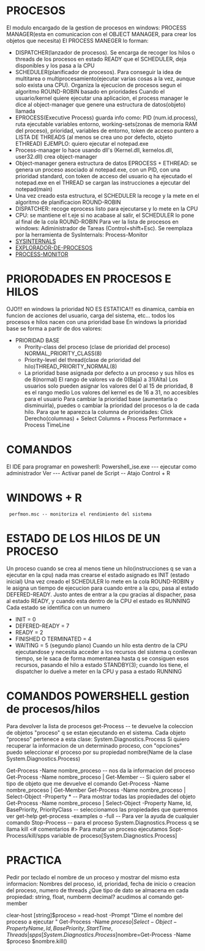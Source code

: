 # PROCESOS
El modulo encargado de la gestion de procesos en windows: PROCESS MANAGER(esta en comunicacion con el OBJECT MANAGER, para crear los objetos que necesita)
El PROCESS MANEGER lo forman:
- DISPATCHER(lanzador de procesos). Se encarga de recoger los hilos o threads de los procesos en estado READY que el SCHEDULER, deja disponibles y los pasa a la CPU
- SCHEDULER(planificador de procesos). Para conseguir la idea de multitarea o multiprocesamiento(ejecutar varias cosas a la vez, aunque solo exista una CPU). Organiza la ejecucion de procesos segun el algoritmo ROUND-ROBIN basado en prioridades
Cuando el usuario/kernel quiere ejecutar una aplicacion, el process manager le dice al object-manager que genere una estructura de datos(objeto) llamada
- EPROCESS(Executive Process) guarda info como: PID (num.id.process), ruta ejecutable variables entorno, working-sets(zonas de memoria RAM del proceso), prioridad, variables de entorno, token de acceso puntero a LISTA DE THREADS (al menos se crea uno por defecto, objeto ETHREAD)
EJEMPLO: quiero ejecutar el notepad.exe
- Process-manager lo hace usando dll's (Kernel.dll, kernelos.dll, user32.dll) crea object-manager
- Object-manager genera estructura de datos EPROCESS + ETHREAD: se genera un proceso asociado al notepad.exe, con un PID, con una prioridad standard, con token de acceso del usuario q ha ejecutado el notepad.exe en el THREAD se cargan las instrucciones a ejecutar del notepad(main)
- Una vez creado esta estructura, el SCHEDULER la recoge y la mete en el algoritmo de planificacion ROUND-ROBIN 
- DISPATCHER: recoge eprocess listo para ejecutarse y lo mete en la CPU
- CPU: se mantiene el t.eje si no acabase al salir, el SCHEDULER lo pone al final de la cola ROUND-ROBIN
Para ver la lista de procesos en windows: Adiministrador de Tareas (Control+shift+Esc). Se reemplaza por la herramienta de SysInternals: Process-Monitor
- [SYSINTERNALS](https://learn.microsoft.com/es-es/sysinternals/)
- [EXPLORADOR-DE-PROCESOS](https://learn.microsoft.com/es-es/sysinternals/downloads/process-explorer)
- [PROCESS-MONITOR](https://learn.microsoft.com/es-es/sysinternals/downloads/procmon)

# PRIORODADES EN PROCESOS E HILOS
OJO!!! en windows la prioridad NO ES ESTATICA!!!  es dinamica, cambia en funcion de acciones del usuario, carga del sistema, etc... todos los procesos e hilos nacen con una prioridad base
En windows la prioridad base se forma a partir de dos valores:
- PRIORIDAD BASE
  - Prority-class del proceso (clase de prioridad del proceso) NORMAL_PRIORITY_CLASS(8)
  - Priority-level del thread(clase de prioridad del hilo)THREAD_PRIORITY_NORMAL(8)
  - La prioridad base asignada por defecto a un proceso y sus hilos es de 8(normal)
El rango de valores va de 0(Baja) a 31(Alta)
Los usuarios solo pueden asignar los valores del 0 al 15 de prioridad, 8 es el rango medio
Los valores del kernel es de 16 a 31, no accesibles para el usuario
Para cambiar la prioridad base (aumentarla o disminuirla), puedes o cambiar la prioridad del procesos o la de cada hilo.
Para que te aparezca la columna de prioridades: Click Derecho(columnas) + Select Columns + Process Perfornmace + Process TimeLine

# COMANDOS
 El IDE para programar en powesherll: Powershell_ise.exe --- ejecutar como administrador
 Ver --- Activar panel de Script -- Atajo Control + R


 # WINDOWS + R
     perfmon.msc -- monitoriza el rendimiento del sistema


# ESTADO DE LOS HILOS DE UN PROCESO
Un proceso cuando se crea al menos tiene un hilo(instrucciones q se van a ejecutar en la cpu) nada mas crearse el estado asignado es INIT (estado inicial)
Una vez creado el SCHEDULER lo mete en la cola ROUND-ROBIN y le asigna un tiempo de ejecucion para cuando entre a la cpu, pasa al estado DEFERED-READY. Justo antes de entrar a la cpu gracias al dispacher, pasa al estado READY, y cuando esta dentro de la CPU el estado es RUNNING
Cada estado se identifica con un numero
- INIT = 0
- DEFERED-READY = 7
- READY = 2
- FINISHED O TERMINATED = 4
- WAITING = 5 (segundo plano)
Cuando un hilo esta dentro de la CPU ejecutandose y necesita acceder a los recursos del sistema q conllevan tiempo, se le saca de forma momentanea hasta q se consiguen esos recursos, pasando el hilo a estado
STANDBY(3); cuando los tiene, el dispatcher lo duelve a meter en la CPU y pasa a estado RUNNING






# COMANDOS POWERSHELL gestion de procesos/hilos
Para devolver la lista de procesos
    get-Process -- te devuelve la coleccion de objetos "proceso" q se estan ejecutando en el sistema. Cada objeto "proceso" pertenece a esta clase: System.Diagnostics.Process
Si quiero recuperar la informacion de un determinado proceso, con "opciones" puedo seleccionar el proceso por su propiedad nombre(Name de la clase System.Diagnostics.Process)

Get-Process -Name nombre_proceso -- nos da la informacion del proceso
Get-Process -Name nombre_proceso | Get-Member -- Si quiero saber el tipo de objeto que me devuelve el comando
Get-Process -Name nombre_proceso | Get-Member
Get-Process -Name nombre_proceso | Select-Object -Property * -- Para mostrar todas las propiedades del objeto
Get-Process -Name nombre_proceso | Select-Object -Property Name, Id, BasePriority, PriorityClass -- seleccionamos las propiedades que queremos ver
get-help get-process -examples o -full -- Para ver la ayuda de cualquier comando
Stop-Process -- para el proceso
System.Diagnostics.Process q se llama kill
 <# comentarios #>
 Para matar un proceso ejecutamos Sopt-Process/kill/spps
variable de proceso[System.Diagnostics.Process]

# PRACTICA 
Pedir por teclado el nombre de un proceso y mostrar del mismo esta informacion:
Nombres del proceso, id, prioridad, fecha de inicio o creacion del proceso, numero de threads
¿Que tipo de dato se almacena en cada propiedad: string, float, numberm decimal? acudimos al comando get-member

clear-host
[string]$proceso = read-host -Prompt "Dime el nombre del proceso a ejecutar "
Get-Process -Name $proceso | Select-Object -Property Name, Id, BasePriority, StartTime, Threads | spps
[System.Diagnostics.Process]$nombre=Get-Process -Name $proceso
$nombre.kill()
